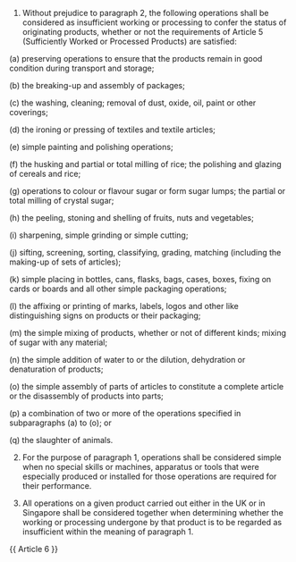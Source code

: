 1. Without prejudice to paragraph 2, the following operations shall be considered as insufficient working or processing to confer the status of originating products, whether or not the requirements of Article 5 (Sufficiently Worked or Processed Products) are satisfied:

(a) preserving operations to ensure that the products remain in good condition during transport and storage;

(b) the breaking-up and assembly of packages;

(c) the washing, cleaning; removal of dust, oxide, oil, paint or other coverings;

(d) the ironing or pressing of textiles and textile articles; 

(e) simple painting and polishing operations;

(f) the husking and partial or total milling of rice; the polishing and glazing of cereals and rice;

(g) operations to colour or flavour sugar or form sugar lumps; the partial or total milling of crystal sugar;

(h) the peeling, stoning and shelling of fruits, nuts and vegetables;

(i) sharpening, simple grinding or simple cutting;

(j) sifting, screening, sorting, classifying, grading, matching (including the making-up of sets of articles);

(k) simple placing in bottles, cans, flasks, bags, cases, boxes, fixing on cards or boards and all other simple packaging operations;

(l) the affixing or printing of marks, labels, logos and other like distinguishing signs on products or their packaging;

(m) the simple mixing of products, whether or not of different kinds; mixing of sugar with any material;

(n) the simple addition of water to or the dilution, dehydration or denaturation of products; 

(o) the simple assembly of parts of articles to constitute a complete article or the disassembly of products into parts;

(p) a combination of two or more of the operations specified in subparagraphs (a) to (o); or

(q) the slaughter of animals.

2. For the purpose of paragraph 1, operations shall be considered simple when no special skills or machines, apparatus or tools that were especially produced or installed for those operations are required for their performance.

3. All operations on a given product carried out either in the UK or in Singapore shall be considered together when determining whether the working or processing undergone by that product is to be regarded as insufficient within the meaning of paragraph 1.

{{ Article 6 }}

